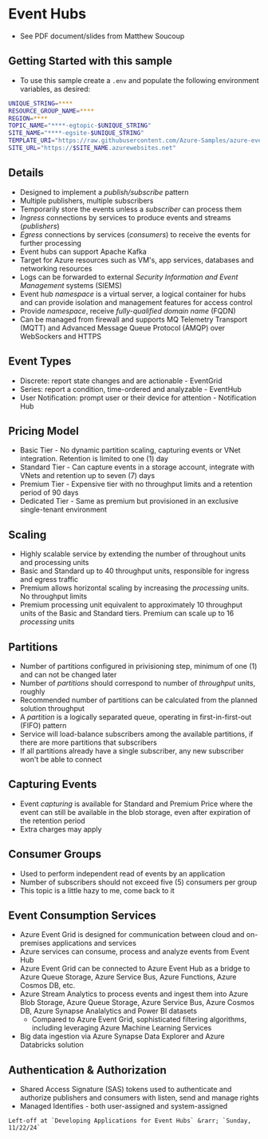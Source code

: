 # Event Hubs

- See PDF document/slides from Matthew Soucoup

## Getting Started with this sample

- To use this sample create a `.env` and populate the following environment variables, as desired:

```bash
UNIQUE_STRING=****
RESOURCE_GROUP_NAME=****
REGION=****
TOPIC_NAME="****-egtopic-$UNIQUE_STRING"
SITE_NAME="****-egsite-$UNIQUE_STRING"
TEMPLATE_URI="https://raw.githubusercontent.com/Azure-Samples/azure-event-grid-viewer/main/azuredeploy.json"
SITE_URL="https://$SITE_NAME.azurewebsites.net"
```

## Details

- Designed to implement a _publish/subscribe_ pattern
- Multiple publishers, multiple subscribers
- Temporarily store the events unless a _subscriber_ can process them
- _Ingress_ connections by services to produce events and streams (_publishers_)
- _Egress_ connections by services (_consumers_) to receive the events for further processing
- Event hubs can support Apache Kafka
- Target for Azure resources such as VM's, app services, databases and networking resources
- Logs can be forwarded to external _Security Information and Event Management_ systems (SIEMS)
- Event hub _namespace_ is a virtual server, a logical container for hubs and can provide isolation and management features for access control
- Provide _namespace_, receive _fully-qualified domain name_ (FQDN)
- Can be managed from firewall and supports MQ Telemetry Transport (MQTT) and Advanced Message Queue Protocol (AMQP) over WebSockers and HTTPS

## Event Types

- Discrete: report state changes and are actionable - EventGrid
- Series: report a condition, time-ordered and analyzable - EventHub
- User Notification: prompt user or their device for attention - Notification Hub

## Pricing Model

- Basic Tier - No dynamic partition scaling, capturing events or VNet integration. Retention is limited to one (1) day
- Standard Tier - Can capture events in a storage account, integrate with VNets and retention up to seven (7) days
- Premium Tier - Expensive tier with no throughput limits and a retention period of 90 days
- Dedicated Tier - Same as premium but provisioned in an exclusive single-tenant environment

## Scaling

- Highly scalable service by extending the number of throughout units and processing units
- Basic and Standard up to 40 throughput units, responsible for ingress and egress traffic
- Premium allows horizontal scaling by increasing the _processing_ units. No throughput limits
- Premium processing unit equivalent to approximately 10 throughput units of the Basic and Standard tiers. Premium can scale up to 16 _processing_ units

## Partitions

- Number of partitions configured in privisioning step, minimum of one (1) and can not be changed later
- Number of _partitions_ should correspond to number of _throughput_ units, roughly
- Recommended number of partitions can be calculated from the planned solution throughput
- A _partition_ is a logically separated queue, operating in first-in-first-out (FIFO) pattern
- Service will load-balance subscribers among the available partitions, if there are more partitions that subscribers
- If all partitions already have a single subscriber, any new subscriber won't be able to connect

## Capturing Events

- Event _capturing_ is available for Standard and Premium Price where the event can still be available in the blob storage, even after expiration of the retention period
- Extra charges may apply

## Consumer Groups

- Used to perform independent read of events by an application
- Number of subscribers should not exceed five (5) consumers per group
- This topic is a little hazy to me, come back to it

## Event Consumption Services

- Azure Event Grid is designed for communication between cloud and on-premises applications and services
- Azure services can consume, process and analyze events from Event Hub
- Azure Event Grid can be connected to Azure Event Hub as a bridge to Azure Queue Storage, Azure Service Bus, Azure Functions, Azure Cosmos DB, etc.
- Azure Stream Analytics to process events and ingest them into Azure Blob Storage, Azure Queue Storage, Azure Service Bus, Azure Cosmos DB, Azure Synapse Analalytics and Power BI datasets
  - Compared to Azure Event Grid, sophisticated filtering algorithms, including leveraging Azure Machine Learning Services
- Big data ingestion via Azure Synapse Data Explorer and Azure Databricks solution

## Authentication & Authorization

- Shared Access Signature (SAS) tokens used to authenticate and authorize publishers and consumers with listen, send and manage rights
- Managed Identifies - both user-assigned and system-assigned

```text
Left-off at `Developing Applications for Event Hubs` &rarr; `Sunday, 11/22/24`
```
